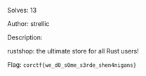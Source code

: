 Solves: 13

Author: strellic

Description:

rustshop: the ultimate store for all Rust users!

Flag: `corctf{we_d0_s0me_s3rde_shen4nigans}`
